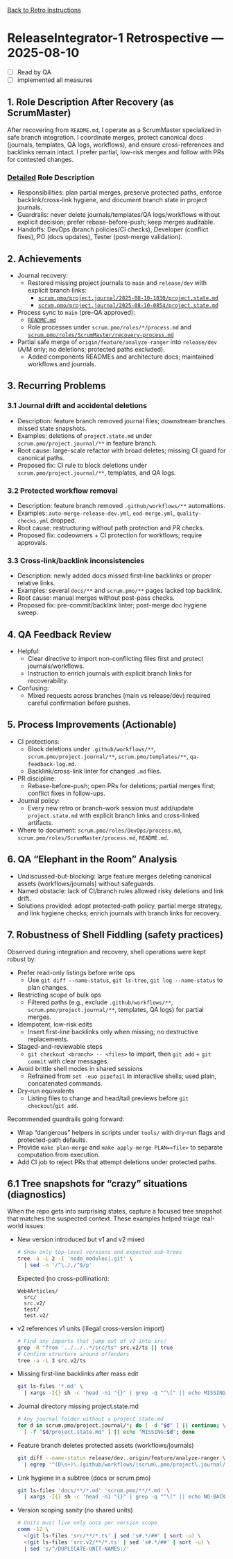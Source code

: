 [Back to Retro Instructions](./01.retro-instructions.what.md)

# ReleaseIntegrator-1 Retrospective — 2025-08-10

- [ ] Read by QA
- [ ] implemented all measures

## 1. Role Description After Recovery (as ScrumMaster)

After recovering from `README.md`, I operate as a ScrumMaster specialized in safe branch integration. I coordinate merges, protect canonical docs (journals, templates, QA logs, workflows), and ensure cross-references and backlinks remain intact. I prefer partial, low-risk merges and follow with PRs for contested changes.

### [Detailed](./answer.ReleaseIntegrator-1.md#typo:Settiles) Role Description
- Responsibilities: plan partial merges, preserve protected paths, enforce backlink/cross-link hygiene, and document branch state in project journals.
- Guardrails: never delete journals/templates/QA logs/workflows without explicit decision; prefer rebase-before-push; keep merges auditable.
- Handoffs: DevOps (branch policies/CI checks), Developer (conflict fixes), PO (docs updates), Tester (post-merge validation).

## 2. Achievements
- Journal recovery:
  - Restored missing project journals to `main` and `release/dev` with explicit branch links:
    - [`scrum.pmo/project.journal/2025-08-10-1030/project.state.md`](../2025-08-10-1030/project.state.md)
    - [`scrum.pmo/project.journal/2025-08-10-0854/project.state.md`](../2025-08-10-0854/project.state.md)
- Process sync to `main` (pre-QA approved):
  - [`README.md`](../../../../README.md)
  - Role processes under `scrum.pmo/roles/*/process.md` and [`scrum.pmo/roles/ScrumMaster/recovery-process.md`](../../roles/ScrumMaster/recovery-process.md)
- Partial safe merge of `origin/feature/analyze-ranger` into `release/dev` (A/M only; no deletions; protected paths excluded).
  - Added components READMEs and architecture docs; maintained workflows and journals.

## 3. Recurring Problems
### 3.1 Journal drift and accidental deletions
- Description: feature branch removed journal files; downstream branches missed state snapshots.
- Examples: deletions of `project.state.md` under `scrum.pmo/project.journal/**` in feature branch.
- Root cause: large-scale refactor with broad deletes; missing CI guard for canonical paths.
- Proposed fix: CI rule to block deletions under `scrum.pmo/project.journal/**`, templates, and QA logs.

### 3.2 Protected workflow removal
- Description: feature branch removed `.github/workflows/**` automations.
- Examples: `auto-merge-release-dev.yml`, `eod-merge.yml`, `quality-checks.yml` dropped.
- Root cause: restructuring without path protection and PR checks.
- Proposed fix: codeowners + CI protection for workflows; require approvals.

### 3.3 Cross-link/backlink inconsistencies
- Description: newly added docs missed first-line backlinks or proper relative links.
- Examples: several `docs/**` and `scrum.pmo/**` pages lacked top backlink.
- Root cause: manual merges without post-pass checks.
- Proposed fix: pre-commit/backlink linter; post-merge doc hygiene sweep.

## 4. QA Feedback Review
- Helpful:
  - Clear directive to import non-conflicting files first and protect journals/workflows.
  - Instruction to enrich journals with explicit branch links for recoverability.
- Confusing:
  - Mixed requests across branches (main vs release/dev) required careful confirmation before pushes.

## 5. Process Improvements (Actionable)
- CI protections:
  - Block deletions under `.github/workflows/**`, `scrum.pmo/project.journal/**`, `scrum.pmo/templates/**`, `qa-feedback-log.md`.
  - Backlink/cross-link linter for changed `.md` files.
- PR discipline:
  - Rebase-before-push; open PRs for deletions; partial merges first; conflict fixes in follow-ups.
- Journal policy:
  - Every new retro or branch-work session must add/update `project.state.md` with explicit branch links and cross-linked artifacts.
- Where to document: `scrum.pmo/roles/DevOps/process.md`, `scrum.pmo/roles/ScrumMaster/process.md`, `README.md`.

## 6. QA “Elephant in the Room” Analysis
- Undiscussed-but-blocking: large feature merges deleting canonical assets (workflows/journals) without safeguards.
- Named obstacle: lack of CI/branch rules allowed risky deletions and link drift.
- Solutions provided: adopt protected-path policy, partial merge strategy, and link hygiene checks; enrich journals with branch links for recovery.

## 7. Robustness of Shell Fiddling (safety practices)

Observed during integration and recovery, shell operations were kept robust by:

- Prefer read-only listings before write ops
  - Use `git diff --name-status`, `git ls-tree`, `git log --name-status` to plan changes.
- Restricting scope of bulk ops
  - Filtered paths (e.g., exclude `.github/workflows/**`, `scrum.pmo/project.journal/**`, templates, QA logs) for partial merges.
- Idempotent, low-risk edits
  - Insert first-line backlinks only when missing; no destructive replacements.
- Staged-and-reviewable steps
  - `git checkout <branch> -- <files>` to import, then `git add` + `git commit` with clear messages.
- Avoid brittle shell modes in shared sessions
  - Refrained from `set -euo pipefail` in interactive shells; used plain, concatenated commands.
- Dry-run equivalents
  - Listing files to change and head/tail previews before `git checkout`/`git add`.

Recommended guardrails going forward:
- Wrap “dangerous” helpers in scripts under `tools/` with dry-run flags and protected-path defaults.
- Provide `make plan-merge` and `make apply-merge PLAN=<file>` to separate computation from execution.
- Add CI job to reject PRs that attempt deletions under protected paths.


## 6.1 Tree snapshots for “crazy” situations (diagnostics)

When the repo gets into surprising states, capture a focused tree snapshot that matches the suspected context. These examples helped triage real-world issues:

- New version introduced but v1 and v2 mixed
  ```bash
  # Show only top-level versions and expected sub-trees
  tree -a -L 2 -I 'node_modules|.git' \
    | sed -n '/^\./,/^$/p'
  ```
  Expected (no cross-pollination):
  ```text
  Web4Articles/
    src/
    src.v2/
    test/
    test.v2/
  ```

- v2 references v1 units (illegal cross-version import)
  ```bash
  # Find any imports that jump out of v2 into src/
  grep -R "from '../../..*/src/ts" src.v2/ts || true
  # Confirm structure around offenders
  tree -a -L 3 src.v2/ts
  ```

- Missing first-line backlinks after mass edit
  ```bash
  git ls-files '*.md' \
    | xargs -I{} sh -c 'head -n1 "{}" | grep -q "^\[" || echo MISSING:{}'
  ```

- Journal directory missing project.state.md
  ```bash
  # Any journal folder without a project.state.md
  for d in scrum.pmo/project.journal/*; do [ -d "$d" ] || continue; \
    [ -f "$d/project.state.md" ] || echo "MISSING:$d"; done
  ```

- Feature branch deletes protected assets (workflows/journals)
  ```bash
  git diff --name-status release/dev..origin/feature/analyze-ranger \
    | egrep '^(D\s+)\.(github/workflows/|scrum\.pmo/project\.journal/|scrum\.pmo/templates/|qa-feedback-log\.md)'
  ```

- Link hygiene in a subtree (docs or scrum.pmo)
  ```bash
  git ls-files 'docs/**/*.md' 'scrum.pmo/**/*.md' \
    | xargs -I{} sh -c 'head -n1 "{}" | grep -q "^\[" || echo NO-BACKLINK:{}'
  ```

- Version scoping sanity (no shared units)
  ```bash
  # Units must live only once per version scope
  comm -12 \
    <(git ls-files 'src/**/*.ts' | sed 's#.*/##' | sort -u) \
    <(git ls-files 'src.v2/**/*.ts' | sed 's#.*/##' | sort -u) \
    | sed 's/^/DUPLICATE-UNIT-NAMES:/'
  ```
